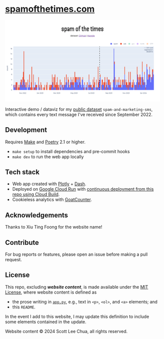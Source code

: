 # [spamofthetimes.com](https://spamofthetimes.com)

![Screenshot of a chart entitled 'spam of the times' showing the count of spam texts received per day betwen September 2022 and February 2024](https://raw.githubusercontent.com/scottleechua/spam-of-the-times/main/assets/header_spamofthetimes.png)

Interactive demo / dataviz for my [public dataset](https://github.com/scottleechua/data/tree/main/spam-and-marketing-sms) `spam-and-marketing-sms`, which contains every text message I've received since September 2022.

## Development
Requires [Make](https://www.gnu.org/software/make/) and [Poetry](https://python-poetry.org/) 2.1 or higher.
- `make setup` to install dependencies and pre-commit hooks
- `make dev` to run the web app locally

## Tech stack
- Web app created with [Plotly](https://plotly.com/python/getting-started/) + [Dash](https://dash.plotly.com/).
- Deployed on [Google Cloud Run](https://cloud.google.com/run/docs/overview/what-is-cloud-run) with [continuous deployment from this repo using Cloud Build](https://cloud.google.com/run/docs/continuous-deployment-with-cloud-build).
- Cookieless analytics with [GoatCounter](https://github.com/arp242/goatcounter).

## Acknowledgements
Thanks to Xiu Ting Foong for the website name!

## Contribute
For bug reports or features, please open an issue before making a pull request.

## License

This repo, excluding ***website content***, is made available under the [MIT License](/LICENSE), where website content is defined as
- the prose writing in [`app.py`](/app.py), e.g., text in `<p>`, `<ol>`, and `<a>` elements; and
- this `README`.

In the event I add to this website, I may update this definition to include some elements contained in the update.

Website content &copy; 2024 Scott Lee Chua, all rights reserved.
